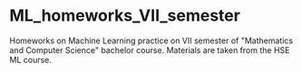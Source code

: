 # ML_homeworks_VII_semester
Homeworks on Machine Learning practice on VII semester of "Mathematics and Computer Science" bachelor course. Materials are taken from the HSE ML course.
